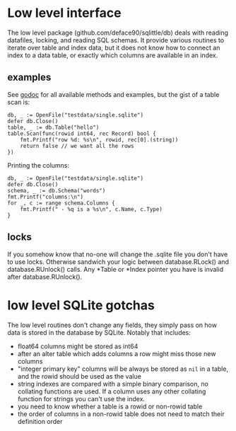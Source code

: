 # Low level interface

The low level package (github.com/deface90/sqlittle/db) deals with reading
datafiles, locking, and reading SQL schemas. It provide various routines to iterate
over table and index data, but it does not know how to connect an index to a
data table, or exactly which columns are available in an index.

## examples

See [godoc](https://godoc.org/github.com/deface90/sqlittle/db) for all available
methods and examples, but the gist of a table scan is:

    db, _ := OpenFile("testdata/single.sqlite")
    defer db.Close()
    table, _ := db.Table("hello")
    table.Scan(func(rowid int64, rec Record) bool {
        fmt.Printf("row %d: %s\n", rowid, rec[0].(string))
        return false // we want all the rows
    })


Printing the columns:

    db, _ := OpenFile("testdata/single.sqlite")
    defer db.Close()
    schema, _ := db.Schema("words")
    fmt.Printf("columns:\n")
    for _, c := range schema.Columns {
        fmt.Printf(" - %q is a %s\n", c.Name, c.Type)
    }


## locks

If you somehow know that no-one will change the .sqlite file you don't have to
use locks. Otherwise sandwich your logic between database.RLock() and
database.RUnlock() calls. Any *Table or *Index pointer you have is invalid
after database.RUnlock().


# low level SQLite gotchas

The low level routines don't change any fields, they simply pass on how data is
stored in the database by SQLite. Notably that includes:
- float64 columns might be stored as int64
- after an alter table which adds columns a row might miss those new columns
- "integer primary key" columns will be always be stored as `nil` in a table,
  and the rowid should be used as the value
- string indexes are compared with a simple binary comparison, no collating
  functions are used. If a column uses any other collating function for strings
  you can't use the index.
- you need to know whether a table is a rowid or non-rowid table
- the order of columns in a non-rowid table does not need to match their
  definition order
